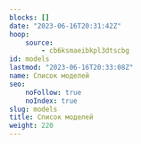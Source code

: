 ```yaml
---
blocks: []
date: "2023-06-16T20:31:42Z"
hoop:
    source:
        - cb6ksmaeibkpl3dtscbg
id: models
lastmod: "2023-06-16T20:33:08Z"
name: Список моделей
seo:
    noFollow: true
    noIndex: true
slug: models
title: Список моделей
weight: 220
---
```

